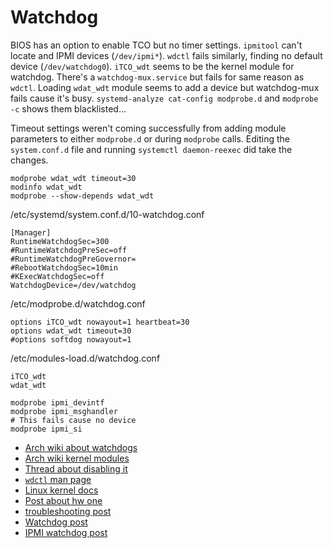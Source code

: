 # Watchdog

BIOS has an option to enable TCO but no timer settings.
`ipmitool` can't locate and IPMI devices (`/dev/ipmi*`).
`wdctl` fails similarly, finding no default device (`/dev/watchdog0`).
`iTCO_wdt` seems to be the kernel module for watchdog.
There's a `watchdog-mux.service` but fails for same reason as `wdctl`.
Loading `wdat_wdt` module seems to add a device but watchdog-mux fails cause it's busy.
`systemd-analyze cat-config modprobe.d` and `modprobe -c` shows them blacklisted...

Timeout settings weren't coming successfully from adding module parameters to either `modprobe.d` or during `modprobe` calls.
Editing the `system.conf.d` file and running `systemctl daemon-reexec` did take the changes.

```
modprobe wdat_wdt timeout=30
modinfo wdat_wdt
modprobe --show-depends wdat_wdt
```

/etc/systemd/system.conf.d/10-watchdog.conf

```
[Manager]
RuntimeWatchdogSec=300
#RuntimeWatchdogPreSec=off
#RuntimeWatchdogPreGovernor=
#RebootWatchdogSec=10min
#KExecWatchdogSec=off
WatchdogDevice=/dev/watchdog
```

/etc/modprobe.d/watchdog.conf

```
options iTCO_wdt nowayout=1 heartbeat=30
options wdat_wdt timeout=30
#options softdog nowayout=1
```

/etc/modules-load.d/watchdog.conf

```
iTCO_wdt
wdat_wdt
```

```
modprobe ipmi_devintf
modprobe ipmi_msghandler
# This fails cause no device
modprobe ipmi_si
```

- [Arch wiki about watchdogs](https://wiki.archlinux.org/title/Improving_performance#Watchdogs)
- [Arch wiki kernel modules](https://wiki.archlinux.org/title/Kernel_module)
- [Thread about disabling it](https://www.reddit.com/r/archlinux/comments/1124b9a/unable_to_disable_watchdog/)
- [`wdctl` man page](https://www.man7.org/linux/man-pages/man8/wdctl.8.html)
- [Linux kernel docs](https://www.kernel.org/doc/html/v6.8/admin-guide/lockup-watchdogs.html)
- [Post about hw one](https://aus.social/@Unixbigot/112962997893280387)
- [troubleshooting post](https://www.baeldung.com/linux/watchdog-message-explained)
- [Watchdog post](https://forum.proxmox.com/threads/watchdog-will-not-trigger-on-intel-system.152238/)
- [IPMI watchdog post](https://advantech-ncg.zendesk.com/hc/en-us/articles/360028285872-How-to-configure-the-BMC-watchdog-function-using-ipmitool)
